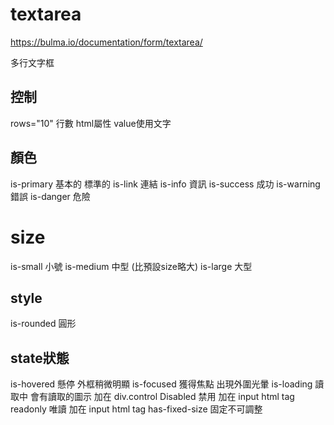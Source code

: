 # textarea

https://bulma.io/documentation/form/textarea/

多行文字框



## 控制

rows="10"  行數  html屬性 value使用文字

## 顏色
is-primary  基本的 標準的
is-link     連結
is-info     資訊
is-success  成功
is-warning  錯誤
is-danger   危險

# size
is-small   小號
is-medium  中型 (比預設size略大)
is-large   大型


## style
is-rounded 圓形

## state狀態
is-hovered  懸停  外框稍微明顯 
is-focused  獲得焦點  出現外圍光暈
is-loading  讀取中  會有讀取的圖示  加在 div.control
Disabled  禁用  加在 input html tag
readonly  唯讀  加在 input html tag
has-fixed-size 固定不可調整